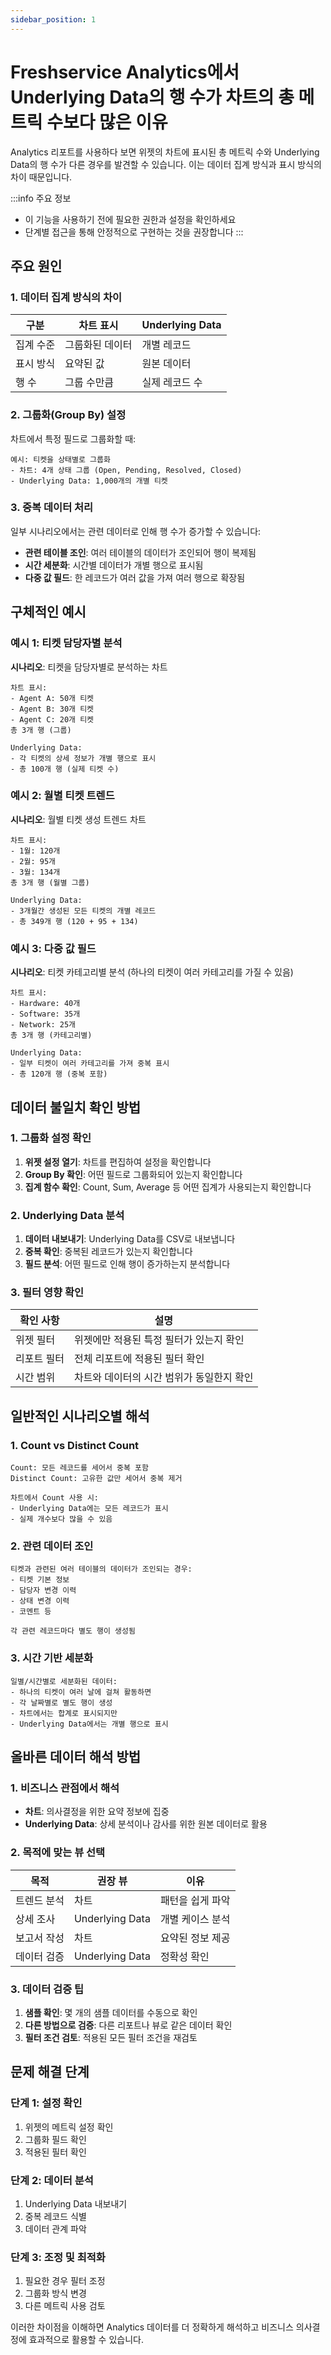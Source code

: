 ```yaml
---
sidebar_position: 1
---
```


# Freshservice Analytics에서 Underlying Data의 행 수가 차트의 총 메트릭 수보다 많은 이유

Analytics 리포트를 사용하다 보면 위젯의 차트에 표시된 총 메트릭 수와 Underlying Data의 행 수가 다른 경우를 발견할 수 있습니다. 이는 데이터 집계 방식과 표시 방식의 차이 때문입니다.

:::info 주요 정보
- 이 기능을 사용하기 전에 필요한 권한과 설정을 확인하세요
- 단계별 접근을 통해 안정적으로 구현하는 것을 권장합니다
:::


## 주요 원인

### 1. 데이터 집계 방식의 차이

<div className="table-container">

| 구분 | 차트 표시 | Underlying Data |
|-----|----------|-----------------|
| 집계 수준 | 그룹화된 데이터 | 개별 레코드 |
| 표시 방식 | 요약된 값 | 원본 데이터 |
| 행 수 | 그룹 수만큼 | 실제 레코드 수 |

</div>

### 2. 그룹화(Group By) 설정

차트에서 특정 필드로 그룹화할 때:

```text
예시: 티켓을 상태별로 그룹화
- 차트: 4개 상태 그룹 (Open, Pending, Resolved, Closed)
- Underlying Data: 1,000개의 개별 티켓
```

### 3. 중복 데이터 처리

일부 시나리오에서는 관련 데이터로 인해 행 수가 증가할 수 있습니다:

- **관련 테이블 조인**: 여러 테이블의 데이터가 조인되어 행이 복제됨
- **시간 세분화**: 시간별 데이터가 개별 행으로 표시됨
- **다중 값 필드**: 한 레코드가 여러 값을 가져 여러 행으로 확장됨

## 구체적인 예시

### 예시 1: 티켓 담당자별 분석

**시나리오**: 티켓을 담당자별로 분석하는 차트

```text
차트 표시:
- Agent A: 50개 티켓
- Agent B: 30개 티켓
- Agent C: 20개 티켓
총 3개 행 (그룹)

Underlying Data:
- 각 티켓의 상세 정보가 개별 행으로 표시
- 총 100개 행 (실제 티켓 수)
```

### 예시 2: 월별 티켓 트렌드

**시나리오**: 월별 티켓 생성 트렌드 차트

```text
차트 표시:
- 1월: 120개
- 2월: 95개
- 3월: 134개
총 3개 행 (월별 그룹)

Underlying Data:
- 3개월간 생성된 모든 티켓의 개별 레코드
- 총 349개 행 (120 + 95 + 134)
```

### 예시 3: 다중 값 필드

**시나리오**: 티켓 카테고리별 분석 (하나의 티켓이 여러 카테고리를 가질 수 있음)

```text
차트 표시:
- Hardware: 40개
- Software: 35개
- Network: 25개
총 3개 행 (카테고리별)

Underlying Data:
- 일부 티켓이 여러 카테고리를 가져 중복 표시
- 총 120개 행 (중복 포함)
```

## 데이터 불일치 확인 방법

### 1. 그룹화 설정 확인

1. **위젯 설정 열기**: 차트를 편집하여 설정을 확인합니다
2. **Group By 확인**: 어떤 필드로 그룹화되어 있는지 확인합니다
3. **집계 함수 확인**: Count, Sum, Average 등 어떤 집계가 사용되는지 확인합니다

### 2. Underlying Data 분석

1. **데이터 내보내기**: Underlying Data를 CSV로 내보냅니다
2. **중복 확인**: 중복된 레코드가 있는지 확인합니다
3. **필드 분석**: 어떤 필드로 인해 행이 증가하는지 분석합니다

### 3. 필터 영향 확인

<div className="table-container">

| 확인 사항 | 설명 |
|----------|------|
| 위젯 필터 | 위젯에만 적용된 특정 필터가 있는지 확인 |
| 리포트 필터 | 전체 리포트에 적용된 필터 확인 |
| 시간 범위 | 차트와 데이터의 시간 범위가 동일한지 확인 |

</div>

## 일반적인 시나리오별 해석

### 1. Count vs Distinct Count

```text
Count: 모든 레코드를 세어서 중복 포함
Distinct Count: 고유한 값만 세어서 중복 제거

차트에서 Count 사용 시:
- Underlying Data에는 모든 레코드가 표시
- 실제 개수보다 많을 수 있음
```

### 2. 관련 데이터 조인

```text
티켓과 관련된 여러 테이블의 데이터가 조인되는 경우:
- 티켓 기본 정보
- 담당자 변경 이력
- 상태 변경 이력
- 코멘트 등

각 관련 레코드마다 별도 행이 생성됨
```

### 3. 시간 기반 세분화

```text
일별/시간별로 세분화된 데이터:
- 하나의 티켓이 여러 날에 걸쳐 활동하면
- 각 날짜별로 별도 행이 생성
- 차트에서는 합계로 표시되지만
- Underlying Data에서는 개별 행으로 표시
```

## 올바른 데이터 해석 방법

### 1. 비즈니스 관점에서 해석

- **차트**: 의사결정을 위한 요약 정보에 집중
- **Underlying Data**: 상세 분석이나 감사를 위한 원본 데이터로 활용

### 2. 목적에 맞는 뷰 선택

<div className="table-container">

| 목적 | 권장 뷰 | 이유 |
|-----|--------|------|
| 트렌드 분석 | 차트 | 패턴을 쉽게 파악 |
| 상세 조사 | Underlying Data | 개별 케이스 분석 |
| 보고서 작성 | 차트 | 요약된 정보 제공 |
| 데이터 검증 | Underlying Data | 정확성 확인 |

</div>

### 3. 데이터 검증 팁

1. **샘플 확인**: 몇 개의 샘플 데이터를 수동으로 확인
2. **다른 방법으로 검증**: 다른 리포트나 뷰로 같은 데이터 확인
3. **필터 조건 검토**: 적용된 모든 필터 조건을 재검토

## 문제 해결 단계

### 단계 1: 설정 확인

1. 위젯의 메트릭 설정 확인
2. 그룹화 필드 확인
3. 적용된 필터 확인

### 단계 2: 데이터 분석

1. Underlying Data 내보내기
2. 중복 레코드 식별
3. 데이터 관계 파악

### 단계 3: 조정 및 최적화

1. 필요한 경우 필터 조정
2. 그룹화 방식 변경
3. 다른 메트릭 사용 검토

이러한 차이점을 이해하면 Analytics 데이터를 더 정확하게 해석하고 비즈니스 의사결정에 효과적으로 활용할 수 있습니다.